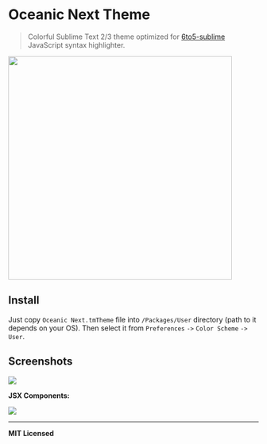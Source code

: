 # Oceanic Next Theme

> Colorful Sublime Text 2/3 theme optimized for [6to5-sublime](https://github.com/6to5/6to5-sublime) JavaScript syntax highlighter.

[<img src="https://dl.dropboxusercontent.com/u/100463011/oceanic-next-theme.png" width="450" />](https://dribbble.com/shots/1921103-Oceanic-Next-Theme)

## Install

Just copy `Oceanic Next.tmTheme` file into `/Packages/User` directory (path to it depends on your OS). Then select it from `Preferences` `->` `Color Scheme` `->` `User`.

## Screenshots

![](https://raw.githubusercontent.com/voronianski/oceanic-next-theme/master/screenshots/extended-class.png)

**JSX Components:**

![](https://raw.githubusercontent.com/voronianski/oceanic-next-theme/master/screenshots/jsx-component.png)

---

**MIT Licensed**
